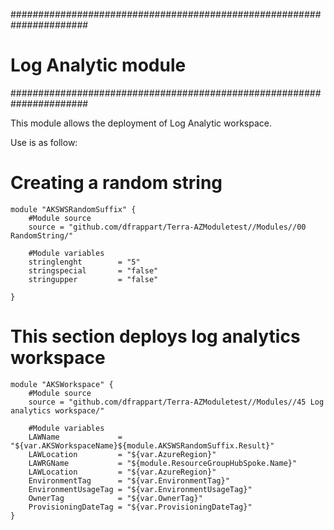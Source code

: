 ######################################################################
# Log Analytic module
######################################################################

This module allows the deployment of Log Analytic workspace.

Use is as follow:



# Creating a random string
```hcl
module "AKSWSRandomSuffix" {
    #Module source
    source = "github.com/dfrappart/Terra-AZModuletest//Modules//00 RandomString/"

    #Module variables
    stringlenght        = "5"
    stringspecial       = "false"
    stringupper         = "false"
    
}
```

# This section deploys log analytics workspace



```hcl
module "AKSWorkspace" {
    #Module source
    source = "github.com/dfrappart/Terra-AZModuletest//Modules//45 Log analytics workspace/"

    #Module variables
    LAWName             = "${var.AKSWorkspaceName}${module.AKSWSRandomSuffix.Result}"
    LAWLocation         = "${var.AzureRegion}"
    LAWRGName           = "${module.ResourceGroupHubSpoke.Name}"
    LAWLocation         = "${var.AzureRegion}"
    EnvironmentTag      = "${var.EnvironmentTag}"
    EnvironmentUsageTag = "${var.EnvironmentUsageTag}"
    OwnerTag            = "${var.OwnerTag}"
    ProvisioningDateTag = "${var.ProvisioningDateTag}"
}

```